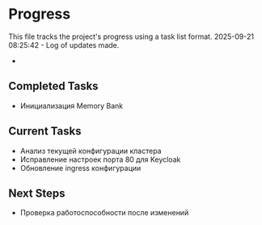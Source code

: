 # Progress

This file tracks the project's progress using a task list format.
2025-09-21 08:25:42 - Log of updates made.

*

## Completed Tasks

* Инициализация Memory Bank

## Current Tasks

* Анализ текущей конфигурации кластера
* Исправление настроек порта 80 для Keycloak
* Обновление ingress конфигурации

## Next Steps

* Проверка работоспособности после изменений